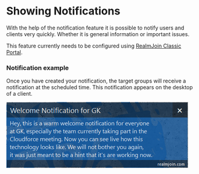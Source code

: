 # Showing Notifications

With the help of the notification feature it is possible to notify users and clients very quickly. Whether it is general information or important issues.

This feature currently needs to be configured using [RealmJoin Classic Portal](https://realmjoin-web.azurewebsites.net).&#x20;

### Notification example

Once you have created your notification, the target groups will receive a notification at the scheduled time. This notification appears on the desktop of a client.

![](<../.gitbook/assets/image (24).png>)
